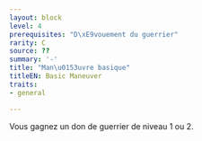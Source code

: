 ```yaml
---
layout: block
level: 4
prerequisites: "D\xE9vouement du guerrier"
rarity: C
source: ??
summary: '-'
title: "Man\u0153uvre basique"
titleEN: Basic Maneuver
traits:
- general

---
```


<p>Vous gagnez un don de guerrier de niveau 1 ou 2.</p>